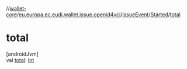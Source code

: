 //[wallet-core](../../../../index.md)/[eu.europa.ec.eudi.wallet.issue.openid4vci](../../index.md)/[IssueEvent](../index.md)/[Started](index.md)/[total](total.md)

# total

[androidJvm]\
val [total](total.md): [Int](https://kotlinlang.org/api/latest/jvm/stdlib/kotlin-stdlib/kotlin/-int/index.html)
